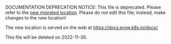 DOCUMENTATION DEPRECATION NOTICE: This file is deprecated. Please refer to the
[new migrated
location](https://docs.prow.k8s.io/docs/components/cli-tools/config-bootstrapper/).
Please do not edit this file; instead, make changes to the new location!

The new location is served on the web at
https://docs.prow.k8s.io/docs/.

This file will be deleted on 2022-11-30.

